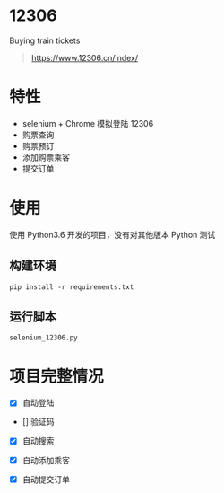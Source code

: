 # 12306
Buying train tickets
 >https://www.12306.cn/index/

# 特性
* selenium + Chrome 模拟登陆 12306
* 购票查询
* 购票预订
* 添加购票乘客
* 提交订单

# 使用
使用 Python3.6 开发的项目，没有对其他版本 Python 测试

## 构建环境
`pip install -r requirements.txt`

## 运行脚本
`selenium_12306.py`

# 项目完整情况
* [x] 自动登陆
* [] 验证码
* [x] 自动搜索
* [x] 自动添加乘客
* [x] 自动提交订单

